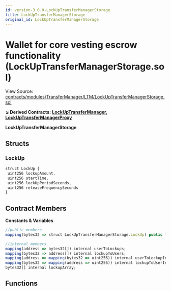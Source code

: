 ```yaml
---
id: version-3.0.0-LockUpTransferManagerStorage
title: LockUpTransferManagerStorage
original_id: LockUpTransferManagerStorage
---
```


# Wallet for core vesting escrow functionality \(LockUpTransferManagerStorage.sol\)

View Source: [contracts/modules/TransferManager/LTM/LockUpTransferManagerStorage.sol](https://github.com/PolymathNetwork/polymath-core/tree/096ba240a927c98e1f1a182d2efee7c4c4c1dfc5/contracts/modules/TransferManager/LTM/LockUpTransferManagerStorage.sol)

**↘ Derived Contracts:** [**LockUpTransferManager**](https://github.com/PolymathNetwork/polymath-core/tree/096ba240a927c98e1f1a182d2efee7c4c4c1dfc5/docs/api/LockUpTransferManager.md)**,** [**LockUpTransferManagerProxy**](https://github.com/PolymathNetwork/polymath-core/tree/096ba240a927c98e1f1a182d2efee7c4c4c1dfc5/docs/api/LockUpTransferManagerProxy.md)

**LockUpTransferManagerStorage**

## Structs

### LockUp

```javascript
struct LockUp {
 uint256 lockupAmount,
 uint256 startTime,
 uint256 lockUpPeriodSeconds,
 uint256 releaseFrequencySeconds
}
```

## Contract Members

**Constants & Variables**

```javascript
//public members
mapping(bytes32 => struct LockUpTransferManagerStorage.LockUp) public lockups;

//internal members
mapping(address => bytes32[]) internal userToLockups;
mapping(bytes32 => address[]) internal lockupToUsers;
mapping(address => mapping(bytes32 => uint256)) internal userToLockupIndex;
mapping(bytes32 => mapping(address => uint256)) internal lockupToUserIndex;
bytes32[] internal lockupArray;
```

## Functions

